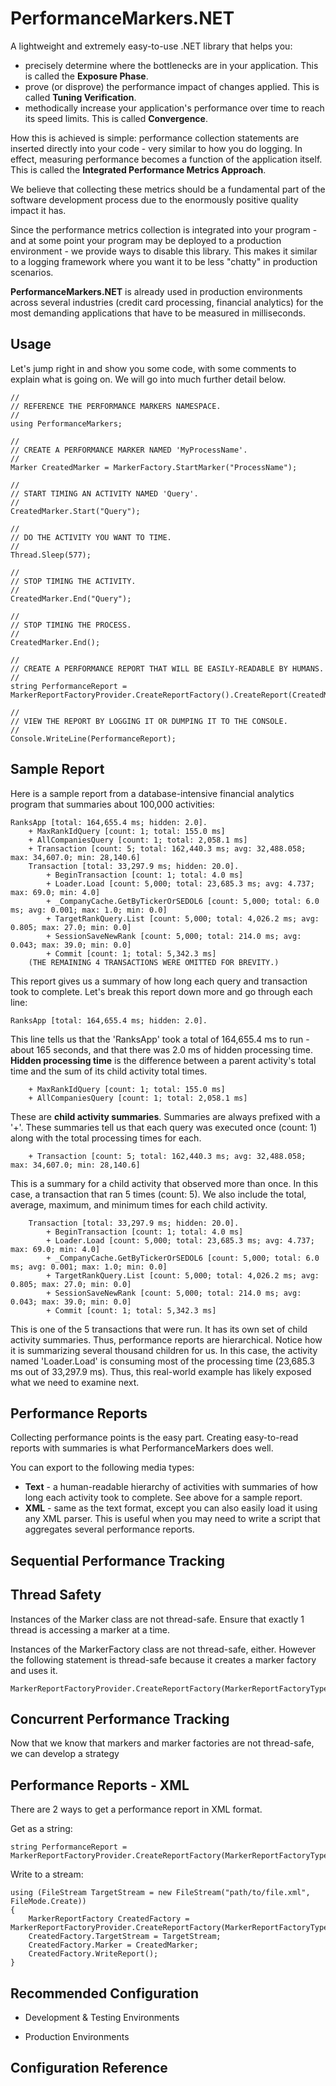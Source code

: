 # PerformanceMarkers.NET

A lightweight and extremely easy-to-use .NET library that helps you:

* precisely determine where the bottlenecks are in your application.  This is called the **Exposure Phase**.
* prove (or disprove) the performance impact of changes applied.  This is called **Tuning Verification**.
* methodically increase your application's performance over time to reach its speed limits.  This is called **Convergence**.

How this is achieved is simple: performance collection statements are inserted directly into your code - very similar to how you do logging.  In effect, measuring performance becomes a function of the application itself.  This is called the **Integrated Performance Metrics Approach**.

We believe that collecting these metrics should be a fundamental part of the software development process due to the enormously positive quality impact it has.

Since the performance metrics collection is integrated into your program - and at some point your program may be deployed to a production environment - we provide ways to disable this library.  This makes it similar to a logging framework where you want it to be less "chatty" in production scenarios.

**PerformanceMarkers.NET** is already used in production environments across several industries (credit card processing, financial analytics) for the most demanding applications that have to be measured in milliseconds.

## Usage

Let's jump right in and show you some code, with some comments to explain what is going on.  We will go into much further detail below.

	//
	// REFERENCE THE PERFORMANCE MARKERS NAMESPACE.
	//
	using PerformanceMarkers;

	//
 	// CREATE A PERFORMANCE MARKER NAMED 'MyProcessName'.
	//
	Marker CreatedMarker = MarkerFactory.StartMarker("ProcessName");

	//
 	// START TIMING AN ACTIVITY NAMED 'Query'.
	//
	CreatedMarker.Start("Query");

	//
	// DO THE ACTIVITY YOU WANT TO TIME.
	//
	Thread.Sleep(577);

	//
	// STOP TIMING THE ACTIVITY.
	//
	CreatedMarker.End("Query");

	//
	// STOP TIMING THE PROCESS.
	//
	CreatedMarker.End();

	//
	// CREATE A PERFORMANCE REPORT THAT WILL BE EASILY-READABLE BY HUMANS.
	//
	string PerformanceReport = MarkerReportFactoryProvider.CreateReportFactory().CreateReport(CreatedMarker);

	//
	// VIEW THE REPORT BY LOGGING IT OR DUMPING IT TO THE CONSOLE.
	//
	Console.WriteLine(PerformanceReport);

## Sample Report

Here is a sample report from a database-intensive financial analytics program that summaries about 100,000 activities:

	RanksApp [total: 164,655.4 ms; hidden: 2.0].
		+ MaxRankIdQuery [count: 1; total: 155.0 ms]
		+ AllCompaniesQuery [count: 1; total: 2,058.1 ms]
		+ Transaction [count: 5; total: 162,440.3 ms; avg: 32,488.058; max: 34,607.0; min: 28,140.6]
		Transaction [total: 33,297.9 ms; hidden: 20.0].
			+ BeginTransaction [count: 1; total: 4.0 ms]
			+ Loader.Load [count: 5,000; total: 23,685.3 ms; avg: 4.737; max: 69.0; min: 4.0]
			+ _CompanyCache.GetByTickerOrSEDOL6 [count: 5,000; total: 6.0 ms; avg: 0.001; max: 1.0; min: 0.0]
			+ TargetRankQuery.List [count: 5,000; total: 4,026.2 ms; avg: 0.805; max: 27.0; min: 0.0]
			+ SessionSaveNewRank [count: 5,000; total: 214.0 ms; avg: 0.043; max: 39.0; min: 0.0]
			+ Commit [count: 1; total: 5,342.3 ms]
		(THE REMAINING 4 TRANSACTIONS WERE OMITTED FOR BREVITY.)

This report gives us a summary of how long each query and transaction took to complete.  Let's break this report down more and go through each line:

	RanksApp [total: 164,655.4 ms; hidden: 2.0].

This line tells us that the 'RanksApp' took a total of 164,655.4 ms to run - about 165 seconds, and that there was 2.0 ms of hidden processing time.  **Hidden processing time** is the difference between a parent activity's total time and the sum of its child activity total times.

		+ MaxRankIdQuery [count: 1; total: 155.0 ms]
		+ AllCompaniesQuery [count: 1; total: 2,058.1 ms]

These are **child activity summaries**.  Summaries are always prefixed with a '+'.  These summaries tell us that each query was executed once (count: 1) along with the total processing times for each.

		+ Transaction [count: 5; total: 162,440.3 ms; avg: 32,488.058; max: 34,607.0; min: 28,140.6]

This is a summary for a child activity that observed more than once.  In this case, a transaction that ran 5 times (count: 5).  We also include the total, average, maximum, and minimum times for each child activity.

		Transaction [total: 33,297.9 ms; hidden: 20.0].
			+ BeginTransaction [count: 1; total: 4.0 ms]
			+ Loader.Load [count: 5,000; total: 23,685.3 ms; avg: 4.737; max: 69.0; min: 4.0]
			+ _CompanyCache.GetByTickerOrSEDOL6 [count: 5,000; total: 6.0 ms; avg: 0.001; max: 1.0; min: 0.0]
			+ TargetRankQuery.List [count: 5,000; total: 4,026.2 ms; avg: 0.805; max: 27.0; min: 0.0]
			+ SessionSaveNewRank [count: 5,000; total: 214.0 ms; avg: 0.043; max: 39.0; min: 0.0]
			+ Commit [count: 1; total: 5,342.3 ms]

This is one of the 5 transactions that were run.  It has its own set of child activity summaries.  Thus, performance reports are hierarchical.  Notice how it is summarizing several thousand children for us.  In this case, the activity named 'Loader.Load' is consuming most of the processing time (23,685.3 ms out of 33,297.9 ms).  Thus, this real-world example has likely exposed what we need to examine next.

## Performance Reports

Collecting performance points is the easy part. Creating easy-to-read reports with summaries is what PerformanceMarkers does well.


You can export to the following media types:

* **Text** - a human-readable hierarchy of activities with summaries of how long each activity took to complete.  See above for a sample report.
* **XML** - same as the text format, except you can also easily load it using any XML parser.  This is useful when you may need to write a script that aggregates several performance reports.


## Sequential Performance Tracking

## Thread Safety

Instances of the Marker class are not thread-safe.  Ensure that exactly 1 thread is accessing a marker at a time.

Instances of the  MarkerFactory class are not thread-safe, either.  However the following statement is thread-safe because it creates a marker factory and uses it. 

	MarkerReportFactoryProvider.CreateReportFactory(MarkerReportFactoryType.Xml).CreateReport(CreatedMarker);

## Concurrent Performance Tracking

Now that we know that markers and marker factories are not thread-safe, we can develop a strategy 

## Performance Reports - XML

There are 2 ways to get a performance report in XML format.

Get as a string:

	string PerformanceReport = MarkerReportFactoryProvider.CreateReportFactory(MarkerReportFactoryType.Xml).CreateReport(CreatedMarker);

Write to a stream:

	using (FileStream TargetStream = new FileStream("path/to/file.xml", FileMode.Create))
	{
		MarkerReportFactory CreatedFactory = MarkerReportFactoryProvider.CreateReportFactory(MarkerReportFactoryType.Xml)
		CreatedFactory.TargetStream = TargetStream;
		CreatedFactory.Marker = CreatedMarker;
		CreatedFactory.WriteReport();
	}


## Recommended Configuration

* Development & Testing Environments


* Production Environments

## Configuration Reference

